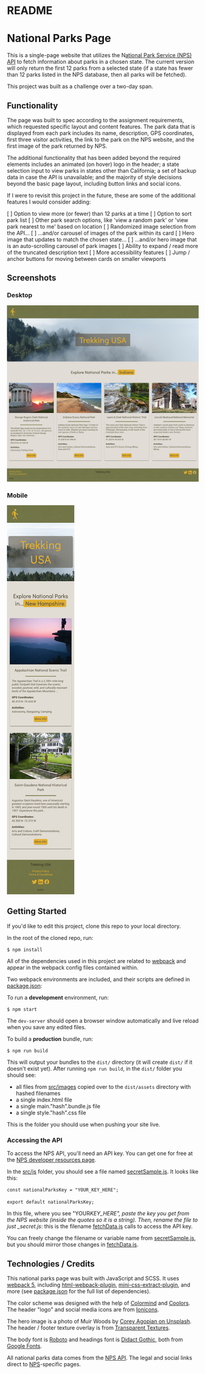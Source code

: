 # README

# National Parks Page

This is a single-page website that utilizes the N[ational Park Service (NPS) API](https://www.nps.gov/subjects/developer/api-documentation.htm) to fetch information about parks in a chosen state. The current version will only return the first 12 parks from a selected state (if a state has fewer than 12 parks listed in the NPS database, then all parks will be fetched).

This project was built as a challenge over a two-day span.

## Functionality

The page was built to spec according to the assignment requirements, which requested specific layout and content features. The park data that is displayed from each park includes its name, description, GPS coordinates, first three visitor activities, the link to the park on the NPS website, and the first image of the park returned by NPS.

The additional functionality that has been added beyond the required elements includes an animated (on hover) logo in the header; a state selection input to view parks in states other than California; a set of backup data in case the API is unavailable; and the majority of style decisions beyond the basic page layout, including button links and social icons.

If I were to revisit this project in the future, these are some of the additional features I would consider adding:

[ ] Option to view more (or fewer) than 12 parks at a time
[ ] Option to sort park list
[ ] Other park search options, like 'view a random park' or 'view park nearest to me' based on location
[ ] Randomized image selection from the API...
[ ] ...and/or carousel of images of the park within its card
[ ] Hero image that updates to match the chosen state...
[ ] ...and/or hero image that is an auto-scrolling carousel of park images
[ ] Ability to expand / read more of the truncated description text
[ ] More accessibility features
[ ] Jump / anchor buttons for moving between cards on smaller viewports

## Screenshots

### Desktop

![Desktop view screenshot](/screenshots/national_parks_desktop.jpg)

### Mobile

![Mobile view screenshot](/screenshots/national_parks_mobile.jpg)

## Getting Started

If you'd like to edit this project, clone this repo to your local directory.

In the root of the cloned repo, run:

```
$ npm install
```

All of the dependencies used in this project are related to [webpack](https://github.com/webpack/webpack) and appear in the webpack config files contained within.

Two webpack environments are included, and their scripts are defined in [package.json](package.json):

To run a **development** environment, run:

```
$ npm start
```

The `dev-server` should open a browser window automatically and live reload when you save any edited files.

To build a **production** bundle, run:

```
$ npm run build
```

This will output your bundles to the `dist/` directory (it will create `dist/` if it doesn't exist yet). After running `npm run build`, in the `dist/` folder you should see:

- all files from [src/images](src/images) copied over to the `dist/assets` directory with hashed filenames
- a single index.html file
- a single main."hash".bundle.js file
- a single style."hash".css file

This is the folder you should use when pushing your site live.

### Accessing the API

To access the NPS API, you'll need an API key. You can get one for free at the [NPS developer resources page](https://www.nps.gov/subjects/developer/get-started.htm).

In the [src/js](src/js) folder, you should see a file named [secretSample.js](src/js/secretSample.js). It looks like this:

```
const nationalParksKey = "YOUR_KEY_HERE";

export default nationalParksKey;
```

In this file, where you see "YOUR*KEY_HERE", paste the key you get from the NPS website (inside the quotes so it is a string). Then, rename the file to just \_secret.js*: this is the filename [fetchData.js](src/js/fetchData.js) calls to access the API key.

You can freely change the filename or variable name from [secretSample.js](src/js/secretSample.js), but you should mirror those changes in [fetchData.js](src/js/fetchData.js).

## Technologies / Credits

This national parks page was built with JavaScript and SCSS. It uses [webpack 5](https://webpack.js.org/), including [html-webpack-plugin](https://github.com/jantimon/html-webpack-plugin), [mini-css-extract-plugin](https://github.com/webpack-contrib/mini-css-extract-plugin), and more (see [package.json](package.json) for the full list of dependencies).

The color scheme was designed with the help of [Colormind](http://colormind.io/) and [Coolors](https://coolors.co/). The header "logo" and social media icons are from [Ionicons](https://ionic.io/ionicons).

The hero image is a photo of Muir Woods by [Corey Agopian on Unsplash](https://unsplash.com/photos/XGOzlCNeP1I). The header / footer texture overlay is from [Transparent Textures](https://www.transparenttextures.com/).

The body font is [Roboto](https://fonts.google.com/specimen/Roboto) and headings font is [Didact Gothic](https://fonts.google.com/specimen/Didact+Gothic), both from [Google Fonts](https://fonts.google.com/).

All national parks data comes from the [NPS API](https://www.nps.gov/subjects/developer/api-documentation.htm). The legal and social links direct to [NPS](https://www.nps.gov/)-specific pages.
